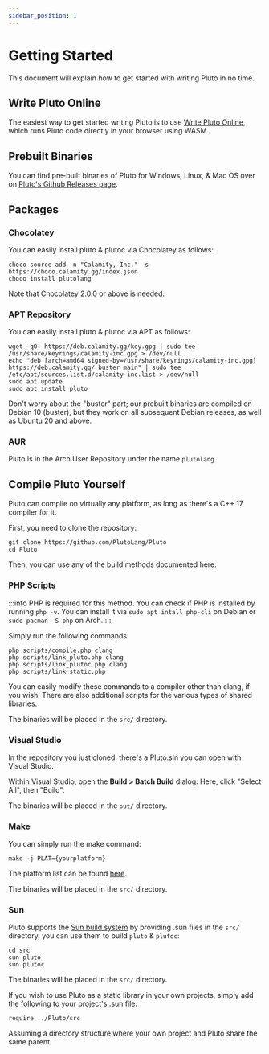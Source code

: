 ```yaml
---
sidebar_position: 1
---
```


# Getting Started

This document will explain how to get started with writing Pluto in no time.

## Write Pluto Online

The easiest way to get started writing Pluto is to use [Write Pluto Online](https://pluto-lang.org/web/), which runs Pluto code directly in your browser using WASM.

## Prebuilt Binaries

You can find pre-built binaries of Pluto for Windows, Linux, & Mac OS over on [Pluto's Github Releases page](https://github.com/PlutoLang/Pluto/releases).

## Packages

### Chocolatey

You can easily install pluto & plutoc via Chocolatey as follows:

```
choco source add -n "Calamity, Inc." -s https://choco.calamity.gg/index.json
choco install plutolang
```

Note that Chocolatey 2.0.0 or above is needed.

### APT Repository

You can easily install pluto & plutoc via APT as follows:

```
wget -qO- https://deb.calamity.gg/key.gpg | sudo tee /usr/share/keyrings/calamity-inc.gpg > /dev/null
echo "deb [arch=amd64 signed-by=/usr/share/keyrings/calamity-inc.gpg] https://deb.calamity.gg/ buster main" | sudo tee /etc/apt/sources.list.d/calamity-inc.list > /dev/null
sudo apt update
sudo apt install pluto
```

Don't worry about the "buster" part; our prebuilt binaries are compiled on Debian 10 (buster), but they work on all subsequent Debian releases, as well as Ubuntu 20 and above.

### AUR

Pluto is in the Arch User Repository under the name `plutolang`.

## Compile Pluto Yourself

Pluto can compile on virtually any platform, as long as there's a C++ 17 compiler for it.

First, you need to clone the repository:
```
git clone https://github.com/PlutoLang/Pluto
cd Pluto
```

Then, you can use any of the build methods documented here.

### PHP Scripts

:::info
PHP is required for this method. You can check if PHP is installed by running `php -v`. You can install it via `sudo apt intall php-cli` on Debian or `sudo pacman -S php` on Arch.
:::

Simply run the following commands:
```
php scripts/compile.php clang
php scripts/link_pluto.php clang
php scripts/link_plutoc.php clang
php scripts/link_static.php
```
You can easily modify these commands to a compiler other than clang, if you wish. There are also additional scripts for the various types of shared libraries.

The binaries will be placed in the `src/` directory.

### Visual Studio

In the repository you just cloned, there's a Pluto.sln you can open with Visual Studio.

Within Visual Studio, open the **Build > Batch Build** dialog. Here, click "Select All", then "Build".

The binaries will be placed in the `out/` directory.

### Make

You can simply run the make command:
```
make -j PLAT={yourplatform}
```
The platform list can be found [here](https://github.com/PlutoLang/Pluto/blob/main/src/Makefile#L38).

The binaries will be placed in the `src/` directory.

### Sun

Pluto supports the [Sun build system](https://github.com/calamity-inc/Sun) by providing .sun files in the `src/` directory, you can use them to build `pluto` & `plutoc`:
```
cd src
sun pluto
sun plutoc
```

The binaries will be placed in the `src/` directory.

If you wish to use Pluto as a static library in your own projects, simply add the following to your project's .sun file:
```
require ../Pluto/src
```

Assuming a directory structure where your own project and Pluto share the same parent.
